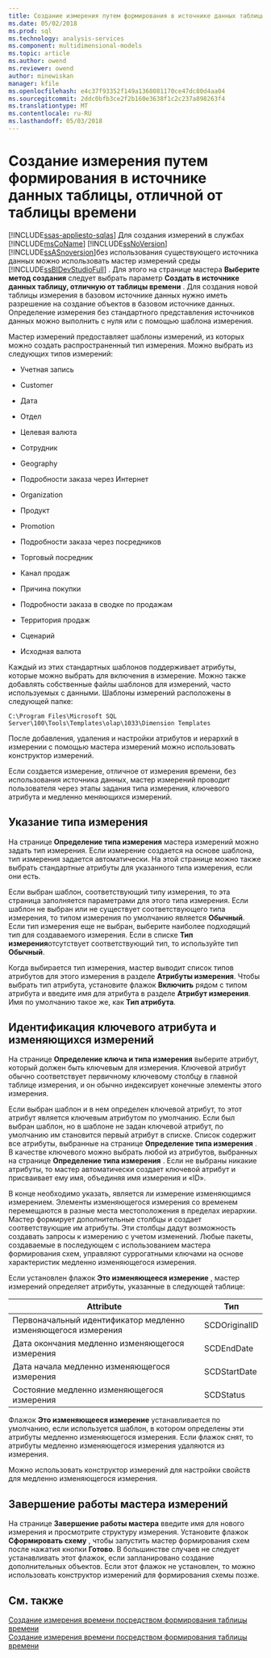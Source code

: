 ```yaml
---
title: Создание измерения путем формирования в источнике данных таблицы не содержащую время | Документы Microsoft
ms.date: 05/02/2018
ms.prod: sql
ms.technology: analysis-services
ms.component: multidimensional-models
ms.topic: article
ms.author: owend
ms.reviewer: owend
author: minewiskan
manager: kfile
ms.openlocfilehash: e4c37f93352f149a1368081170ce47dc80d4aa04
ms.sourcegitcommit: 2ddc0bfb3ce2f2b160e3638f1c2c237a898263f4
ms.translationtype: MT
ms.contentlocale: ru-RU
ms.lasthandoff: 05/03/2018
---
```

# <a name="create-a-dimension-by-generating-a-non-time-table-in-the-data-source"></a>Создание измерения путем формирования в источнике данных таблицы, отличной от таблицы времени
[!INCLUDE[ssas-appliesto-sqlas](../../includes/ssas-appliesto-sqlas.md)]
  Для создания измерений в службах [!INCLUDE[msCoName](../../includes/msconame-md.md)] [!INCLUDE[ssNoVersion](../../includes/ssnoversion-md.md)] [!INCLUDE[ssASnoversion](../../includes/ssasnoversion-md.md)]без использования существующего источника данных можно использовать мастер измерений среды [!INCLUDE[ssBIDevStudioFull](../../includes/ssbidevstudiofull-md.md)] . Для этого на странице мастера **Выберите метод создания** следует выбрать параметр **Создать в источнике данных таблицу, отличную от таблицы времени** . Для создания новой таблицы измерения в базовом источнике данных нужно иметь разрешение на создание объектов в базовом источнике данных. Определение измерения без стандартного представления источников данных можно выполнить с нуля или с помощью шаблона измерения.  
  
 Мастер измерений предоставляет шаблоны измерений, из которых можно создать распространенный тип измерения. Можно выбрать из следующих типов измерений:  
  
-   Учетная запись  
  
-   Customer  
  
-   Дата  
  
-   Отдел  
  
-   Целевая валюта  
  
-   Сотрудник  
  
-   Geography  
  
-   Подробности заказа через Интернет  
  
-   Organization  
  
-   Продукт  
  
-   Promotion  
  
-   Подробности заказа через посредников  
  
-   Торговый посредник  
  
-   Канал продаж  
  
-   Причина покупки  
  
-   Подробности заказа в сводке по продажам  
  
-   Территория продаж  
  
-   Сценарий  
  
-   Исходная валюта  
  
 Каждый из этих стандартных шаблонов поддерживает атрибуты, которые можно выбрать для включения в измерение. Можно также добавлять собственные файлы шаблонов для измерений, часто используемых с данными. Шаблоны измерений расположены в следующей папке:  
  
 `C:\Program Files\Microsoft SQL Server\100\Tools\Templates\olap\1033\Dimension Templates`  
  
 После добавления, удаления и настройки атрибутов и иерархий в измерении с помощью мастера измерений можно использовать конструктор измерений.  
  
 Если создается измерение, отличное от измерения времени, без использования источника данных, мастер измерений проводит пользователя через этапы задания типа измерения, ключевого атрибута и медленно меняющихся измерений.  
  
## <a name="specify-dimension-type"></a>Указание типа измерения  
 На странице **Определение типа измерения** мастера измерений можно задать тип измерения. Если измерение создается на основе шаблона, тип измерения задается автоматически. На этой странице можно также выбрать стандартные атрибуты для указанного типа измерения, если они есть.  
  
 Если выбран шаблон, соответствующий типу измерения, то эта страница заполняется параметрами для этого типа измерения. Если шаблон не выбран или не существует соответствующего типа измерения, то типом измерения по умолчанию является **Обычный**. Если тип измерения еще не выбран, выберите наиболее подходящий тип для создаваемого измерения. Если в списке **Тип измерения**отсутствует соответствующий тип, то используйте тип **Обычный**.  
  
 Когда выбирается тип измерения, мастер выводит список типов атрибутов для этого измерения в разделе **Атрибуты измерения**. Чтобы выбрать тип атрибута, установите флажок **Включить** рядом с типом атрибута и введите имя для атрибута в разделе **Атрибут измерения**. Имя по умолчанию такое же, как **Тип атрибута**.  
  
## <a name="identify-key-attribute-and-changing-dimensions"></a>Идентификация ключевого атрибута и изменяющихся измерений  
 На странице **Определение ключа и типа измерения** выберите атрибут, который должен быть ключевым для измерения. Ключевой атрибут обычно соответствует первичному ключевому столбцу в главной таблице измерения, и он обычно индексирует конечные элементы этого измерения.  
  
 Если выбран шаблон и в нем определен ключевой атрибут, то этот атрибут является ключевым атрибутом по умолчанию. Если был выбран шаблон, но в шаблоне не задан ключевой атрибут, по умолчанию им становится первый атрибут в списке. Список содержит все атрибуты, выбранные на странице **Определение типа измерения** . В качестве ключевого можно выбрать любой из атрибутов, выбранных на странице **Определение типа измерения** . Если не выбраны никакие атрибуты, то мастер автоматически создает ключевой атрибут и присваивает ему имя, объединяя имя измерения и «ID».  
  
 В конце необходимо указать, является ли измерение изменяющимся измерением. Элементы изменяющегося измерения со временем перемещаются в разные места местоположения в пределах иерархии. Мастер формирует дополнительные столбцы и создает соответствующие им атрибуты. Эти столбцы дадут возможность создавать запросы к измерению с учетом изменений. Любые пакеты, создаваемые в последующем с использованием мастера формирования схем, управляют суррогатными ключами на основе характеристик медленно изменяющегося измерения.  
  
 Если установлен флажок **Это изменяющееся измерение** , мастер измерений определяет атрибуты, указанные в следующей таблице:  
  
|Attribute|Тип|  
|---------------|----------|  
|Первоначальный идентификатор медленно изменяющегося измерения|SCDOriginalID|  
|Дата окончания медленно изменяющегося измерения|SCDEndDate|  
|Дата начала медленно изменяющегося измерения|SCDStartDate|  
|Состояние медленно изменяющегося измерения|SCDStatus|  
  
 Флажок **Это изменяющееся измерение** устанавливается по умолчанию, если используется шаблон, в котором определены эти атрибуты медленно изменяющегося измерения. Если флажок снят, то атрибуты медленно изменяющегося измерения удаляются из измерения.  
  
 Можно использовать конструктор измерений для настройки свойств для медленно изменяющегося измерения.  
  
## <a name="completing-the-dimension-wizard"></a>Завершение работы мастера измерений  
 На странице **Завершение работы мастера** введите имя для нового измерения и просмотрите структуру измерения. Установите флажок **Сформировать схему** , чтобы запустить мастер формирования схем после нажатия кнопки **Готово**. В большинстве случаев не следует устанавливать этот флажок, если запланировано создание дополнительных объектов. Если этот флажок не установлен, то можно использовать конструктор измерений для формирования схемы позже.  
  
## <a name="see-also"></a>См. также  
 [Создание измерения времени посредством формирования таблицы времени](../../analysis-services/multidimensional-models/create-a-time-dimension-by-generating-a-time-table.md)   
 [Создание измерения времени посредством формирования таблицы времени](../../analysis-services/multidimensional-models/create-a-time-dimension-by-generating-a-time-table.md)  
  
  
